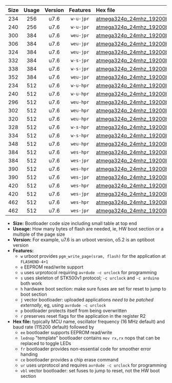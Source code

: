 |Size|Usage|Version|Features|Hex file|
|:-:|:-:|:-:|:-:|:--|
|234|256|u7.6|`w-u-jpr`|[atmega324p_24mhz_19200bps_ur_vbl.hex](https://raw.githubusercontent.com/stefanrueger/urboot/main/atmega324p_24mhz_19200bps_ur_vbl.hex)|
|240|256|u7.6|`w-u-jpr`|[atmega324p_24mhz_19200bps_lednop_ur_vbl.hex](https://raw.githubusercontent.com/stefanrueger/urboot/main/atmega324p_24mhz_19200bps_lednop_ur_vbl.hex)|
|300|384|u7.6|`weu-jpr`|[atmega324p_24mhz_19200bps_ee_ur_vbl.hex](https://raw.githubusercontent.com/stefanrueger/urboot/main/atmega324p_24mhz_19200bps_ee_ur_vbl.hex)|
|306|384|u7.6|`weu-jpr`|[atmega324p_24mhz_19200bps_ee_lednop_ur_vbl.hex](https://raw.githubusercontent.com/stefanrueger/urboot/main/atmega324p_24mhz_19200bps_ee_lednop_ur_vbl.hex)|
|324|384|u7.6|`weu-jpr`|[atmega324p_24mhz_19200bps_ee_lednop_fr_ur_vbl.hex](https://raw.githubusercontent.com/stefanrueger/urboot/main/atmega324p_24mhz_19200bps_ee_lednop_fr_ur_vbl.hex)|
|332|384|u7.6|`w-s-jpr`|[atmega324p_24mhz_19200bps_vbl.hex](https://raw.githubusercontent.com/stefanrueger/urboot/main/atmega324p_24mhz_19200bps_vbl.hex)|
|338|384|u7.6|`w-s-jpr`|[atmega324p_24mhz_19200bps_lednop_vbl.hex](https://raw.githubusercontent.com/stefanrueger/urboot/main/atmega324p_24mhz_19200bps_lednop_vbl.hex)|
|352|384|u7.6|`weu-jpr`|[atmega324p_24mhz_19200bps_ee_lednop_fr_ce_ur_vbl.hex](https://raw.githubusercontent.com/stefanrueger/urboot/main/atmega324p_24mhz_19200bps_ee_lednop_fr_ce_ur_vbl.hex)|
|234|512|u7.6|`w-u-hpr`|[atmega324p_24mhz_19200bps_ur.hex](https://raw.githubusercontent.com/stefanrueger/urboot/main/atmega324p_24mhz_19200bps_ur.hex)|
|240|512|u7.6|`w-u-hpr`|[atmega324p_24mhz_19200bps_lednop_ur.hex](https://raw.githubusercontent.com/stefanrueger/urboot/main/atmega324p_24mhz_19200bps_lednop_ur.hex)|
|296|512|u7.6|`weu-hpr`|[atmega324p_24mhz_19200bps_ee_ur.hex](https://raw.githubusercontent.com/stefanrueger/urboot/main/atmega324p_24mhz_19200bps_ee_ur.hex)|
|302|512|u7.6|`weu-hpr`|[atmega324p_24mhz_19200bps_ee_lednop_ur.hex](https://raw.githubusercontent.com/stefanrueger/urboot/main/atmega324p_24mhz_19200bps_ee_lednop_ur.hex)|
|320|512|u7.6|`weu-hpr`|[atmega324p_24mhz_19200bps_ee_lednop_fr_ur.hex](https://raw.githubusercontent.com/stefanrueger/urboot/main/atmega324p_24mhz_19200bps_ee_lednop_fr_ur.hex)|
|328|512|u7.6|`w-s-hpr`|[atmega324p_24mhz_19200bps.hex](https://raw.githubusercontent.com/stefanrueger/urboot/main/atmega324p_24mhz_19200bps.hex)|
|334|512|u7.6|`w-s-hpr`|[atmega324p_24mhz_19200bps_lednop.hex](https://raw.githubusercontent.com/stefanrueger/urboot/main/atmega324p_24mhz_19200bps_lednop.hex)|
|348|512|u7.6|`weu-hpr`|[atmega324p_24mhz_19200bps_ee_lednop_fr_ce_ur.hex](https://raw.githubusercontent.com/stefanrueger/urboot/main/atmega324p_24mhz_19200bps_ee_lednop_fr_ce_ur.hex)|
|384|512|u7.6|`wes-hpr`|[atmega324p_24mhz_19200bps_ee.hex](https://raw.githubusercontent.com/stefanrueger/urboot/main/atmega324p_24mhz_19200bps_ee.hex)|
|384|512|u7.6|`wes-jpr`|[atmega324p_24mhz_19200bps_ee_vbl.hex](https://raw.githubusercontent.com/stefanrueger/urboot/main/atmega324p_24mhz_19200bps_ee_vbl.hex)|
|390|512|u7.6|`wes-hpr`|[atmega324p_24mhz_19200bps_ee_lednop.hex](https://raw.githubusercontent.com/stefanrueger/urboot/main/atmega324p_24mhz_19200bps_ee_lednop.hex)|
|390|512|u7.6|`wes-jpr`|[atmega324p_24mhz_19200bps_ee_lednop_vbl.hex](https://raw.githubusercontent.com/stefanrueger/urboot/main/atmega324p_24mhz_19200bps_ee_lednop_vbl.hex)|
|420|512|u7.6|`wes-hpr`|[atmega324p_24mhz_19200bps_ee_lednop_fr.hex](https://raw.githubusercontent.com/stefanrueger/urboot/main/atmega324p_24mhz_19200bps_ee_lednop_fr.hex)|
|420|512|u7.6|`wes-jpr`|[atmega324p_24mhz_19200bps_ee_lednop_fr_vbl.hex](https://raw.githubusercontent.com/stefanrueger/urboot/main/atmega324p_24mhz_19200bps_ee_lednop_fr_vbl.hex)|
|462|512|u7.6|`wes-hpr`|[atmega324p_24mhz_19200bps_ee_lednop_fr_ce.hex](https://raw.githubusercontent.com/stefanrueger/urboot/main/atmega324p_24mhz_19200bps_ee_lednop_fr_ce.hex)|
|462|512|u7.6|`wes-jpr`|[atmega324p_24mhz_19200bps_ee_lednop_fr_ce_vbl.hex](https://raw.githubusercontent.com/stefanrueger/urboot/main/atmega324p_24mhz_19200bps_ee_lednop_fr_ce_vbl.hex)|

- **Size:** Bootloader code size including small table at top end
- **Useage:** How many bytes of flash are needed, ie, HW boot section or a multiple of the page size
- **Version:** For example, u7.6 is an urboot version, o5.2 is an optiboot version
- **Features:**
  + `w` urboot provides `pgm_write_page(sram, flash)` for the application at `FLASHEND-4+1`
  + `e` EEPROM read/write support
  + `u` uses urprotocol requiring `avrdude -c urclock` for programming
  + `s` uses skeleton of STK500v1 protocol; `-c urclock` and `-c arduino` both work
  + `h` hardware boot section: make sure fuses are set for reset to jump to boot section
  + `j` vector bootloader: uploaded applications *need to be patched externally*, eg, using `avrdude -c urclock`
  + `p` bootloader protects itself from being overwritten
  + `r` preserves reset flags for the application in the register R2
- **Hex file:** typically MCU name, oscillator frequency (16 MHz default) and baud rate (115200 default) followed by
  + `ee` bootloader supports EEPROM read/write
  + `lednop` "template" bootloader contains `mov rx,rx` nops that can be replaced to toggle LEDs
  + `fr` bootloader provides non-essential code for smoother error handing
  + `ce` bootloader provides a chip erase command
  + `ur` uses urprotocol and requires `avrdude -c urclock` for programming
  + `vbl` vector bootloader: set fuses to jump to reset, not the HW boot section
